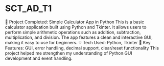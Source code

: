 # SCT_AD_T1
🎯 Project Completed: Simple Calculator App in Python
This is a basic calculator application built using Python and Tkinter. It allows users to perform simple arithmetic operations such as addition, subtraction, multiplication, and division. The app features a clean and interactive GUI, making it easy to use for beginners.
💡 Tech Used: Python, Tkinter
🔧 Key Features: GUI, error handling, decimal support, clear/reset functionality
This project helped me strengthen my understanding of Python GUI development and event handling.

